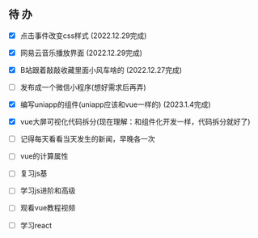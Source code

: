 ## 待  办



- [x] 点击事件改变css样式   (2022.12.29完成)
- [x] 网易云音乐播放界面   (2022.12.29完成)
- [x] B站跟着敲敲收藏里面小风车啥的   (2022.12.27完成)
- [ ] 发布成一个微信小程序(想好需求后再弄)
- [x] 编写uniapp的组件(uniapp应该和vue一样的)   (2023.1.4完成)
- [x] vue大屏可视化代码拆分(现在理解：和组件化开发一样，代码拆分就好了)
- [ ] 记得每天看看当天发生的新闻，早晚各一次
- [ ] vue的计算属性
- [ ] 复习js基
- [ ] 学习js进阶和高级
- [ ] 观看vue教程视频
- [ ] 学习react

